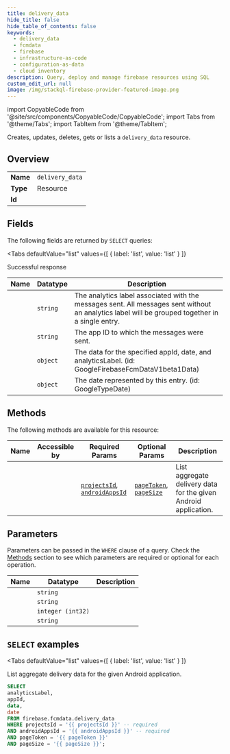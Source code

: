 ```yaml
--- 
title: delivery_data
hide_title: false
hide_table_of_contents: false
keywords:
  - delivery_data
  - fcmdata
  - firebase
  - infrastructure-as-code
  - configuration-as-data
  - cloud inventory
description: Query, deploy and manage firebase resources using SQL
custom_edit_url: null
image: /img/stackql-firebase-provider-featured-image.png
---
```


import CopyableCode from '@site/src/components/CopyableCode/CopyableCode';
import Tabs from '@theme/Tabs';
import TabItem from '@theme/TabItem';

Creates, updates, deletes, gets or lists a <code>delivery_data</code> resource.

## Overview
<table><tbody>
<tr><td><b>Name</b></td><td><code>delivery_data</code></td></tr>
<tr><td><b>Type</b></td><td>Resource</td></tr>
<tr><td><b>Id</b></td><td><CopyableCode code="firebase.fcmdata.delivery_data" /></td></tr>
</tbody></table>

## Fields

The following fields are returned by `SELECT` queries:

<Tabs
    defaultValue="list"
    values={[
        { label: 'list', value: 'list' }
    ]}
>
<TabItem value="list">

Successful response

<table>
<thead>
    <tr>
    <th>Name</th>
    <th>Datatype</th>
    <th>Description</th>
    </tr>
</thead>
<tbody>
<tr>
    <td><CopyableCode code="analyticsLabel" /></td>
    <td><code>string</code></td>
    <td>The analytics label associated with the messages sent. All messages sent without an analytics label will be grouped together in a single entry.</td>
</tr>
<tr>
    <td><CopyableCode code="appId" /></td>
    <td><code>string</code></td>
    <td>The app ID to which the messages were sent.</td>
</tr>
<tr>
    <td><CopyableCode code="data" /></td>
    <td><code>object</code></td>
    <td>The data for the specified appId, date, and analyticsLabel. (id: GoogleFirebaseFcmDataV1beta1Data)</td>
</tr>
<tr>
    <td><CopyableCode code="date" /></td>
    <td><code>object</code></td>
    <td>The date represented by this entry. (id: GoogleTypeDate)</td>
</tr>
</tbody>
</table>
</TabItem>
</Tabs>

## Methods

The following methods are available for this resource:

<table>
<thead>
    <tr>
    <th>Name</th>
    <th>Accessible by</th>
    <th>Required Params</th>
    <th>Optional Params</th>
    <th>Description</th>
    </tr>
</thead>
<tbody>
<tr>
    <td><a href="#list"><CopyableCode code="list" /></a></td>
    <td><CopyableCode code="select" /></td>
    <td><a href="#parameter-projectsId"><code>projectsId</code></a>, <a href="#parameter-androidAppsId"><code>androidAppsId</code></a></td>
    <td><a href="#parameter-pageToken"><code>pageToken</code></a>, <a href="#parameter-pageSize"><code>pageSize</code></a></td>
    <td>List aggregate delivery data for the given Android application.</td>
</tr>
</tbody>
</table>

## Parameters

Parameters can be passed in the `WHERE` clause of a query. Check the [Methods](#methods) section to see which parameters are required or optional for each operation.

<table>
<thead>
    <tr>
    <th>Name</th>
    <th>Datatype</th>
    <th>Description</th>
    </tr>
</thead>
<tbody>
<tr id="parameter-androidAppsId">
    <td><CopyableCode code="androidAppsId" /></td>
    <td><code>string</code></td>
    <td></td>
</tr>
<tr id="parameter-projectsId">
    <td><CopyableCode code="projectsId" /></td>
    <td><code>string</code></td>
    <td></td>
</tr>
<tr id="parameter-pageSize">
    <td><CopyableCode code="pageSize" /></td>
    <td><code>integer (int32)</code></td>
    <td></td>
</tr>
<tr id="parameter-pageToken">
    <td><CopyableCode code="pageToken" /></td>
    <td><code>string</code></td>
    <td></td>
</tr>
</tbody>
</table>

## `SELECT` examples

<Tabs
    defaultValue="list"
    values={[
        { label: 'list', value: 'list' }
    ]}
>
<TabItem value="list">

List aggregate delivery data for the given Android application.

```sql
SELECT
analyticsLabel,
appId,
data,
date
FROM firebase.fcmdata.delivery_data
WHERE projectsId = '{{ projectsId }}' -- required
AND androidAppsId = '{{ androidAppsId }}' -- required
AND pageToken = '{{ pageToken }}'
AND pageSize = '{{ pageSize }}';
```
</TabItem>
</Tabs>
